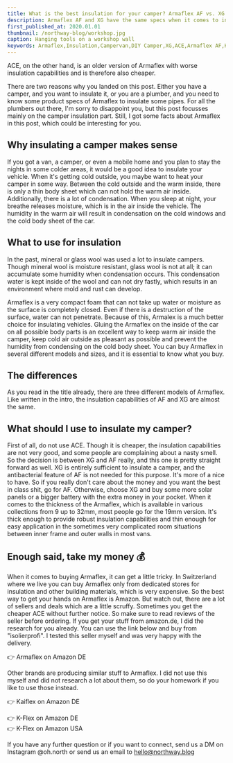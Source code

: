```yaml
---
title: What is the best insulation for your camper? Armaflex AF vs. XG vs. ACE in comparison
description: Armaflex AF and XG have the same specs when it comes to insulation capabilities. AF has an antibacterial surface called Microban, which makes it more expensive.
first_published_at: 2020.01.01
thumbnail: /northway-blog/workshop.jpg
caption: Hanging tools on a workshop wall
keywords: Armaflex,Insulation,Campervan,DIY Camper,XG,ACE,Armaflex AF,Kaiflex,K-Flex,Armaflex AF vs. XG,Armaflex AF vs. XG vs. ACE
---
```


ACE, on the other hand, is an older version of Armaflex with worse insulation capabilities and is therefore also cheaper.

There are two reasons why you landed on this post. Either you have a camper, and you want to insulate it, or you are a plumber, and you need to know some product specs of Armaflex to insulate some pipes. For all the plumbers out there, I'm sorry to disappoint you, but this post focusses mainly on the camper insulation part. Still, I got some facts about Armaflex in this post, which could be interesting for you.

## Why insulating a camper makes sense

If you got a van, a camper, or even a mobile home and you plan to stay the nights in some colder areas, it would be a good idea to insulate your vehicle. When it's getting cold outside, you maybe want to heat your camper in some way. Between the cold outside and the warm inside, there is only a thin body sheet which can not hold the warm air inside. Additionally, there is a lot of condensation. When you sleep at night, your breathe releases moisture, which is in the air inside the vehicle. The humidity in the warm air will result in condensation on the cold windows and the cold body sheet of the car.

## What to use for insulation

In the past, mineral or glass wool was used a lot to insulate campers. Though mineral wool is moisture resistant, glass wool is not at all; it can accumulate some humidity when condensation occurs. This condensation water is kept inside of the wool and can not dry fastly, which results in an environment where mold and rust can develop.

Armaflex is a very compact foam that can not take up water or moisture as the surface is completely closed. Even if there is a destruction of the surface, water can not penetrate. Because of this, Armalex is a much better choice for insulating vehicles. Gluing the Armaflex on the inside of the car on all possible body parts is an excellent way to keep warm air inside the camper, keep cold air outside as pleasant as possible and prevent the humidity from condensing on the cold body sheet. You can buy Armaflex in several different models and sizes, and it is essential to know what you buy.

## The differences

As you read in the title already, there are three different models of Armaflex. Like written in the intro, the insulation capabilities of AF and XG are almost the same.

## What should I use to insulate my camper?

First of all, do not use ACE. Though it is cheaper, the insulation capabilities are not very good, and some people are complaining about a nasty smell. So the decision is between XG and AF really, and this one is pretty straight forward as well. XG is entirely sufficient to insulate a camper, and the antibacterial feature of AF is not needed for this purpose. It's more of a nice to have. So if you really don't care about the money and you want the best in class shit, go for AF. Otherwise, choose XG and buy some more solar panels or a bigger battery with the extra money in your pocket. When it comes to the thickness of the Armaflex, which is available in various collections from 9 up to 32mm, most people go for the 19mm version. It's thick enough to provide robust insulation capabilities and thin enough for easy application in the sometimes very complicated room situations between inner frame and outer walls in most vans.

## Enough said, take my money 💰

When it comes to buying Armaflex, it can get a little tricky. In Switzerland where we live you can buy Armaflex only from dedicated stores for insulation and other building materials, which is very expensive. So the best way to get your hands on Armaflex is Amazon. But watch out, there are a lot of sellers and deals which are a little scruffy. Sometimes you get the cheaper ACE without further notice. So make sure to read reviews of the seller before ordering. If you get your stuff from amazon.de, I did the research for you already. You can use the link below and buy from "isolierprofi". I tested this seller myself and was very happy with the delivery.

<external-link href="https://amzn.to/2tVhXbw" track-goal-id="KG8A2SRV">👉 Armaflex on Amazon DE</external-link>

Other brands are producing similar stuff to Armaflex. I did not use this myself and did not research a lot about them, so do your homework if you like to use those instead.

<external-link href="https://amzn.to/2QLOQk7" track-goal-id="J8MQOL0O">👉 Kaiflex on Amazon DE</external-link>

<div class="mt-6">
  <external-link href="https://amzn.to/37Y1iD9" track-goal-id="YI7DZLLU">👉 K-Flex on Amazon DE</external-link>
</div>
<div class="mt-6">
  <external-link href="https://amzn.to/3uS5yzw" track-goal-id="YI7DZLLU">👉 K-Flex on Amazon USA</external-link>
</div>

If you have any further question or if you want to connect, send us a DM on Instagram @oh.north or send us an email to hello@northway.blog
